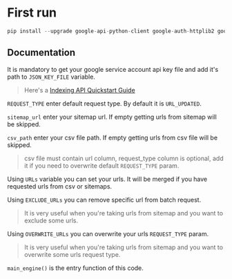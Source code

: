 # First run   
```Python
pip install --upgrade google-api-python-client google-auth-httplib2 google-auth-oauthlib advertools
```
## Documentation

It is mandatory to get your google service account api key file and add it's path to `JSON_KEY_FILE` variable.
>Here's a [Indexing API Quickstart Guide](https://developers.google.com/search/apis/indexing-api/v3/quickstart)

`REQUEST_TYPE` enter default request type. By default it is `URL_UPDATED`.

`sitemap_url` enter your sitemap url. If empty getting urls from sitemap will be skipped.

`csv_path` enter your csv file path. If empty getting urls from csv file will be skipped.

>csv file must contain url column, request_type column is optional, add it if you need to overwrite default `REQUEST_TYPE` param.

Using `URLs` variable you can set your urls. It will be merged if you have requested urls from csv or sitemaps.

Using `EXCLUDE_URLs` you can remove specific url from batch request. 
>It is very useful when you're taking urls from sitemap and you want to exclude some urls.

Using `OVERWRITE_URLs` you can overwrite your urls `REQUEST_TYPE` param. 
>It is very useful when you're taking urls from sitemap and you want to overwrite some urls request type.

`main_engine()` is the entry function of this code.